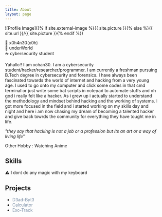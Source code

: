 ```yaml
---
title: About
layout: page
---
```

![Profile Image]({% if site.external-image %}{{ site.picture }}{% else %}{{ site.url }}/{{ site.picture }}{% endif %})

👾 x0h4n30(x0h)<br>
📍 underWorld <br>
☕️ cybersecurity student<br>

<p>Yahallo!! I am xohan30. I am a cybersecurity student/hacker/researcher/programmer. I am currently a freshman pursuing B.Tech degree in
cybersecurity and forensics. I have always been fascinated towards the world of internet and hacking
from a very young age. I used to go onto my computer and click some codes in that cmd terminal or just write some
bat scripts in notepad to automate stuffs and oh god i really felt like a hacker. As i grew up i actually started 
to understand the methodology and mindset behind hacking and the working of systems. I got more focused in the field and i started
working on my skills day and night and here i am now chasing my dream of becoming a talented hacker and give back towrds the community 
for everything they have tought me in life.</p>

_"they say that hacking is not a job or a profession but its an art or a way of living life"_

<p>
Other Hobby : Watching Anime
</p>

<h2>Skills</h2>

<p>⚠️ I dont do any magic with my keyboard</p>

<h2>Projects</h2>

<ul>
	<li><a href="https://github.com/xohan30/D3ad-Byt3" style="color:#758AA2;text-decoration:none;">D3ad-Byt3</a></li>
	<li><a href="https://github.com/xohan30/Calculator" style="color:#758AA2;text-decoration:none;">Calculator</a></li>
	<li><a href="https://github.com/xohan30/Exo-Track" style="color:#758AA2;text-decoration:none;">Exo-Track</a></li>
</ul>
